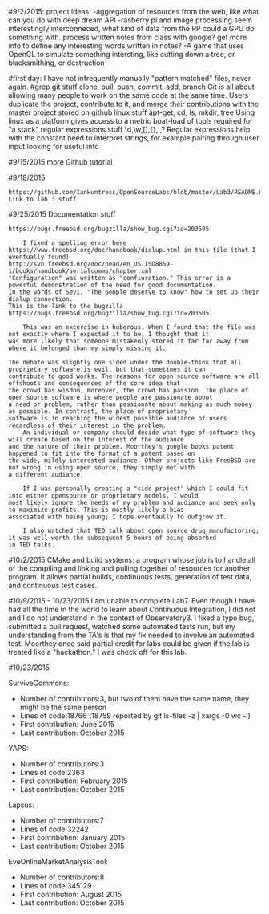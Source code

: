 #9/2/2015:
    project ideas:
    -aggregation of resources from the web, like what can you do with deep dream API
    -rasberry pi and image processing seem interestingly interconneced, what kind of data 
    from the RP could a GPU do something with. process written notes from class with google?
    get more info to define any interesting words written in notes?
    -A game that uses OpenGL to simulate something intersting, like cutting down a tree, or blacksmithing, or destruction


#first day:
    I have not infrequently manually "pattern matched" files, never again. #grep
    git stuff
        clone, pull, push, commit, add, branch
        Git is all about allowing many people to work on the same code at the same time.
        Users duplicate the project, contribute to it, and merge their contributions with the
        master project stored on github
    linux stuff
        apt-get, cd, ls, mkdir, tree
        Using linux as a platform gives access to a metric boat-load of tools required for "a stack"
    regular expressions stuff
        \d,\w,[],{},.,?
        Regular expressions help with the constant need to interpret strings, for example pairing through
        user input looking for useful info
    
#9/15/2015
    more Github tutorial
    
#9/18/2015

    https://github.com/IanHuntress/OpenSourceLabs/blob/master/Lab3/README.md
    Link to lab 3 stuff
    
#9/25/2015
    Documentation stuff
    
    https://bugs.freebsd.org/bugzilla/show_bug.cgi?id=203505
    
        I fixed a spelling error here https://www.freebsd.org/doc/handbook/dialup.html in this file (that I eventually found)
    http://svn.freebsd.org/doc/head/en_US.ISO8859-1/books/handbook/serialcomms/chapter.xml 
    "Configuration" was written as "confiuration." This error is a powerful demonstration of the need for good documentation.
    In the words of Sevi, "The people deserve to know" how to set up their dialup connection.
    This is the link to the bugzilla https://bugs.freebsd.org/bugzilla/show_bug.cgi?id=203505
    
        This was an excercise in huberous. When I found that the file was not exactly where I expected it to be, I thought that it
    was more likely that someone mistakenly stored it far far away from where it belonged than my simply missing it.
    
    The debate was slightly one sided under the double-think that all proprietary software is evil, but that sometimes it can
    contribute to good works. The reasons for open source software are all offshoots and consequences of the core idea that
    the crowd has wisdom, moreover, the crowd has passion. The place of open source software is where people are passionate about
    a need or problem, rather than passionate about making as much money as possible. In contrast, the place of proprietary
    software is in reaching the widest possible audiance of users regardless of their interest in the problem. 
        An individual or company should decide what type of software they will create based on the interest of the audiance
    and the nature of their problem. Moorthey's google books patent happened to fit into the format of a patent based on 
    the wide, mildly interested audiance. Other projects like FreeBSD are not wrong in using open source, they simply met with
    a different audiance. 
    
        If I was personally creating a "side project" which I could fit into either opensource or proprietary models, I would
    most likely ignore the needs of my problem and audiance and seek only to maximize profits. This is mostly likely a bias
    associated with being young; I hope eventaully to outgrow it.
    
        I also watched that TED talk about open source drug manufactoring; it was well worth the subsequent 5 hours of being absorbed
    in TED talks.
    
#10/2/2015
    CMake and build systems: a program whose job is to handle all of the compiling and linking and pulling together of resources
    for another program. It allows partial builds, continuous tests, generation of test data, and continuous test cases.
    
    
#10/9/2015 - 10/23/2015
        I am unable to complete Lab7. Even though I have had all the time in the world to learn about Continuous Integration, I did not
    and I do not understand in the context of Observatory3. I fixed a typo bug, submitted a pull request, watched some automated
    tests run, but my understanding from the TA's is that my fix needed to involve an automated test.
        Moorthey once said partial credit for labs could be given if the lab is treated like a "hackathon."
        I was check off for this lab.
        
#10/23/2015

SurviveCommons:
- Number of contributors:3, but two of them have the same name, they might be the same person
- Lines of code:18766 (18759 reported by git ls-files -z | xargs -0 wc -l) 
- First contribution: June 2015
- Last contribution: October 2015

YAPS:
- Number of contributors:3
- Lines of code:2363  
- First contribution: February 2015
- Last contribution: October 2015

Lapsus:
- Number of contributors:7
- Lines of code:32242
- First contribution: January 2015
- Last contribution: October 2015

EveOnlineMarketAnalysisTool:
- Number of contributors:8
- Lines of code:345129 
- First contribution: August 2015
- Last contribution: October 2015